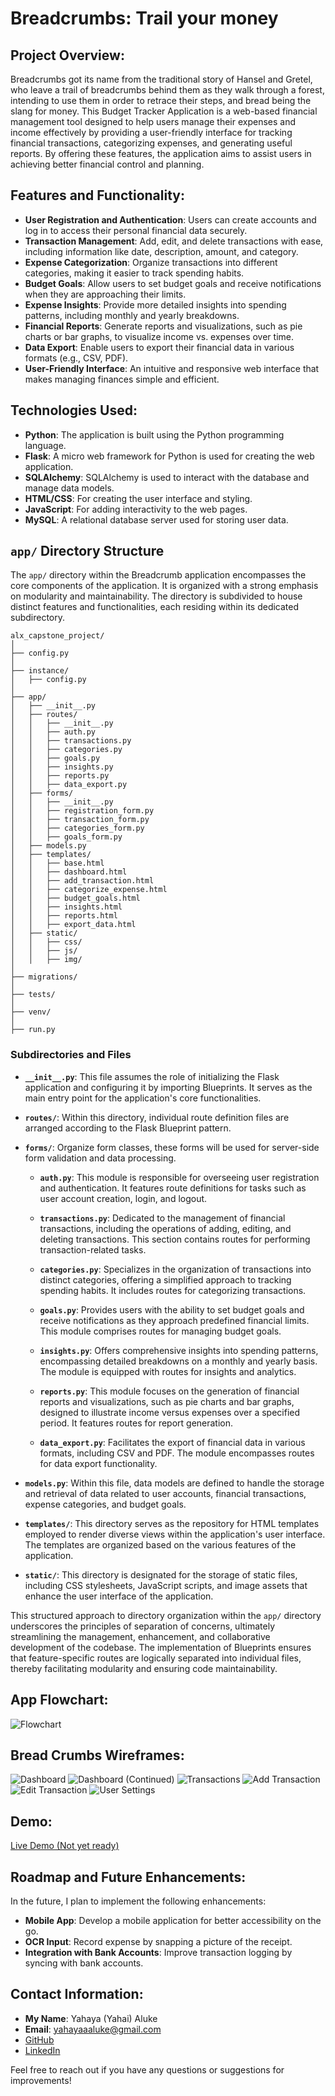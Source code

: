 # Breadcrumbs: Trail your money

## Project Overview:
Breadcrumbs got its name from the traditional story of Hansel and Gretel, who leave a trail of breadcrumbs behind them as they walk through a forest, intending to use them in order to retrace their steps, and bread being the slang for money. This Budget Tracker Application is a web-based financial management tool designed to help users manage their expenses and income effectively by providing a user-friendly interface for tracking financial transactions, categorizing expenses, and generating useful reports. By offering these features, the application aims to assist users in achieving better financial control and planning.

## Features and Functionality:
- **User Registration and Authentication**: Users can create accounts and log in to access their personal financial data securely.
- **Transaction Management**: Add, edit, and delete transactions with ease, including information like date, description, amount, and category.
- **Expense Categorization**: Organize transactions into different categories, making it easier to track spending habits.
- **Budget Goals**: Allow users to set budget goals and receive notifications when they are approaching their limits.
- **Expense Insights**: Provide more detailed insights into spending patterns, including monthly and yearly breakdowns.
- **Financial Reports**: Generate reports and visualizations, such as pie charts or bar graphs, to visualize income vs. expenses over time.
- **Data Export**: Enable users to export their financial data in various formats (e.g., CSV, PDF).
- **User-Friendly Interface**: An intuitive and responsive web interface that makes managing finances simple and efficient.

## Technologies Used:
- **Python**: The application is built using the Python programming language.
- **Flask**: A micro web framework for Python is used for creating the web application.
- **SQLAlchemy**: SQLAlchemy is used to interact with the database and manage data models.
- **HTML/CSS**: For creating the user interface and styling.
- **JavaScript**: For adding interactivity to the web pages.
- **MySQL**: A relational database server used for storing user data.

## `app/` Directory Structure

The `app/` directory within the Breadcrumb application encompasses the core components of the application. It is organized with a strong emphasis on modularity and maintainability. The directory is subdivided to house distinct features and functionalities, each residing within its dedicated subdirectory.

```
alx_capstone_project/
│
├── config.py
│
├── instance/
│   ├── config.py
│
├── app/
│   ├── __init__.py
│   ├── routes/
│   │   ├── __init__.py
│   │   ├── auth.py
│   │   ├── transactions.py
│   │   ├── categories.py
│   │   ├── goals.py
│   │   ├── insights.py
│   │   ├── reports.py
│   │   ├── data_export.py
│   ├── forms/
│   │   ├── __init__.py
│   │   ├── registration_form.py
│   │   ├── transaction_form.py
│   │   ├── categories_form.py
│   │   ├── goals_form.py
│   ├── models.py
│   ├── templates/
│   │   ├── base.html
│   │   ├── dashboard.html
│   │   ├── add_transaction.html
│   │   ├── categorize_expense.html
│   │   ├── budget_goals.html
│   │   ├── insights.html
│   │   ├── reports.html
│   │   ├── export_data.html
│   ├── static/
│   │   ├── css/
│   │   ├── js/
│   │   ├── img/
│
├── migrations/
│
├── tests/
│
├── venv/
│
├── run.py

```

### Subdirectories and Files

- **`__init__.py`**: This file assumes the role of initializing the Flask application and configuring it by importing Blueprints. It serves as the main entry point for the application's core functionalities.

- **`routes/`**: Within this directory, individual route definition files are arranged according to the Flask Blueprint pattern.

- **`forms/`**: Organize form classes, these forms will be used for server-side form validation and data processing.

  - **`auth.py`**: This module is responsible for overseeing user registration and authentication. It features route definitions for tasks such as user account creation, login, and logout.

  - **`transactions.py`**: Dedicated to the management of financial transactions, including the operations of adding, editing, and deleting transactions. This section contains routes for performing transaction-related tasks.

  - **`categories.py`**: Specializes in the organization of transactions into distinct categories, offering a simplified approach to tracking spending habits. It includes routes for categorizing transactions.

  - **`goals.py`**: Provides users with the ability to set budget goals and receive notifications as they approach predefined financial limits. This module comprises routes for managing budget goals.

  - **`insights.py`**: Offers comprehensive insights into spending patterns, encompassing detailed breakdowns on a monthly and yearly basis. The module is equipped with routes for insights and analytics.

  - **`reports.py`**: This module focuses on the generation of financial reports and visualizations, such as pie charts and bar graphs, designed to illustrate income versus expenses over a specified period. It features routes for report generation.

  - **`data_export.py`**: Facilitates the export of financial data in various formats, including CSV and PDF. The module encompasses routes for data export functionality.

- **`models.py`**: Within this file, data models are defined to handle the storage and retrieval of data related to user accounts, financial transactions, expense categories, and budget goals.

- **`templates/`**: This directory serves as the repository for HTML templates employed to render diverse views within the application's user interface. The templates are organized based on the various features of the application.

- **`static/`**: This directory is designated for the storage of static files, including CSS stylesheets, JavaScript scripts, and image assets that enhance the user interface of the application.

This structured approach to directory organization within the `app/` directory underscores the principles of separation of concerns, ultimately streamlining the management, enhancement, and collaborative development of the codebase. The implementation of Blueprints ensures that feature-specific routes are logically separated into individual files, thereby facilitating modularity and ensuring code maintainability.

## App Flowchart:
![Flowchart](flowchart.png)

## Bread Crumbs Wireframes:
![Dashboard](wireframes/1-Dashboard-I.png)
![Dashboard (Continued)](wireframes/2-Dashboard-II.png)
![Transactions](wireframes/3-Transactions.png)
![Add Transaction](wireframes/4-Add-Transaction.png)
![Edit Transaction](wireframes/5-Edit-Transaction.png)
![User Settings](wireframes/6-User-Settings.png)

## Demo:
[Live Demo (Not yet ready)](#)

## Roadmap and Future Enhancements:
In the future, I plan to implement the following enhancements:

- **Mobile App**: Develop a mobile application for better accessibility on the go.
- **OCR Input**: Record expense by snapping a picture of the receipt.
- **Integration with Bank Accounts**: Improve transaction logging by syncing with bank accounts.

## Contact Information:
- **My Name**: Yahaya (Yahai) Aluke
- **Email**: yahayaaaluke@gmail.com
- [GitHub](https://github.com/yahaiii)
- [LinkedIn](https://www.linkedin.com/in/yahayaaluke)

Feel free to reach out if you have any questions or suggestions for improvements!
